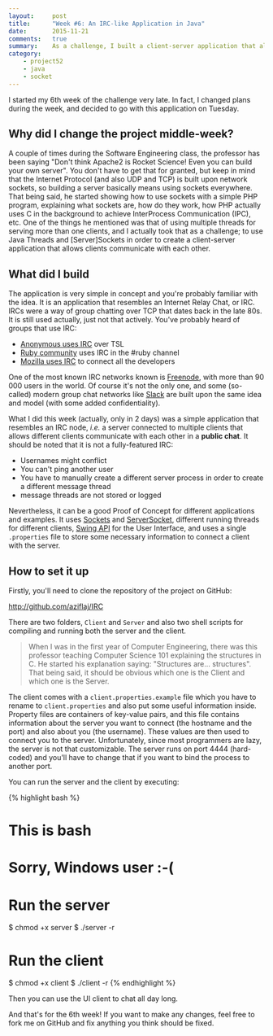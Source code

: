 ```yaml
---
layout:     post
title:      "Week #6: An IRC-like Application in Java"
date:       2015-11-21
comments:   true
summary:    As a challenge, I built a client-server application that allows multiple clients to communicate with each others using java Threads and Sockets
category:
    - project52
    - java
    - socket
---
```


I started my 6th week of the challenge very late. In fact, I changed plans during the week, and decided to go with this application on Tuesday. 

## Why did I change the project middle-week?
A couple of times during the Software Engineering class, the professor has been saying "Don't think Apache2 is Rocket Science! Even you can build your own server". You don't have to get that for granted, but keep in mind that the Internet Protocol (and also UDP and TCP) is built upon network sockets, so building a server basically means using sockets everywhere. That being said, he started showing how to use sockets with a simple PHP program, explaining what sockets are, how do they work, how PHP actually uses C in the background to achieve InterProcess Communication (IPC), etc. One of the things he mentioned was that of using multiple threads for serving more than one clients, and I actually took that as a challenge; to use Java Threads and [Server]Sockets in order to create a client-server application that allows clients communicate with each other.

## What did I build
The application is very simple in concept and you're probably familiar with the idea. It is an application that resembles an Internet Relay Chat, or IRC. IRCs were a way of group chatting over TCP that dates back in the late 80s. It is still used actually, just not that actively. You've probably heard of groups that use IRC: 

- [Anonymous uses IRC](https://www.anonops.com/) over TSL
- [Ruby community](https://www.ruby-lang.org/en/community/) uses IRC in the #ruby channel
- [Mozilla uses IRC](http://irc.lc/mozilla/developers/) to connect all the developers

One of the most known IRC networks known is [Freenode](https://freenode.net/), with more than 90 000 users in the world. Of course it's not the only one, and some (so-called) modern group chat networks like [Slack](https://slack.com/) are built upon the same idea and model (with some added confidentiality).

What I did this week (actually, only in 2 days) was a simple application that resembles an IRC node, _i.e._ a server connected to multiple clients that allows different clients communicate with each other in a **public chat**. It should be noted that it is not a fully-featured IRC:

- Usernames might conflict
- You can't ping another user
- You have to manually create a different server process in order to create a different message thread
- message threads are not stored or logged

Nevertheless, it can be a good Proof of Concept for different applications and examples. It uses [Sockets](https://docs.oracle.com/javase/7/docs/api/java/net/Socket.html) and [ServerSocket](https://docs.oracle.com/javase/7/docs/api/java/net/ServerSocket.html), different running threads for different clients, [Swing API](https://docs.oracle.com/javase/7/docs/api/javax/swing/package-summary.html) for the User Interface, and uses a single `.properties` file to store some necessary information to connect a client with the server.

## How to set it up

Firstly, you'll need to clone the repository of the project on GitHub:

http://github.com/aziflaj/IRC

There are two folders, `Client` and `Server` and also two shell scripts for compiling and running both the server and the client. 

> When I was in the first year of Computer Engineering, there was this professor teaching Computer Science 101 explaining the structures in C. He started his explanation saying: "Structures are... structures". That being said, it should be obvious which one is the Client and which one is the Server.

The client comes with a `client.properties.example` file which you have to rename to `client.properties` and also put some useful information inside. Property files are containers of key-value pairs, and this file contains information about the server you want to connect (the hostname and the port) and also about you (the username). These values are then used to connect you to the server. Unfortunately, since most programmers are lazy, the server is not that customizable. The server runs on port 4444 (hard-coded) and you'll have to change that if you want to bind the process to another port. 

You can run the server and the client by executing:

{% highlight bash %}
#
# This is bash
# Sorry, Windows user :-(
#

# Run the server
$ chmod +x server
$ ./server -r

# Run the client
$ chmod +x client
$ ./client -r
{% endhighlight %}

Then you can use the UI client to chat all day long.

And that's for the 6th week! If you want to make any changes, feel free to fork me on GitHub and fix anything you think should be fixed.
